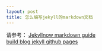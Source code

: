 ```yaml
---
layout: post
title: 怎么编写jekyll的markdown文档
---
```


请参考：
[Jekyllnow markdown  guide](https://raw.githubusercontent.com/barryclark/www.jekyllnow.com/gh-pages/_posts/2014-6-19-Markdown-Style-Guide.md)  
[build blog jekyll github pages](https://www.smashingmagazine.com/2014/08/build-blog-jekyll-github-pages/)  
